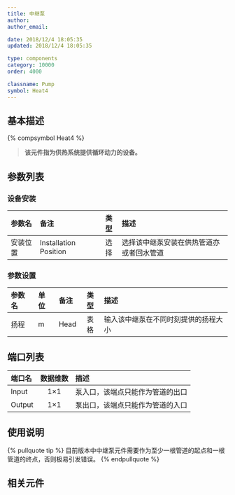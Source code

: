 ```yaml
---
title: 中继泵
author: 
author_email:

date: 2018/12/4 18:05:35
updated: 2018/12/4 18:05:35

type: components
category: 10000
order: 4000

classname: Pump
symbol: Heat4
---
```

## 基本描述
{% compsymbol Heat4 %}

> **该元件指为供热系统提供循环动力的设备。**

## 参数列表
### 设备安装
| 参数名 | 备注 | 类型 | 描述 |
| :--- | :--- | :--: | :--- |
| 安装位置 | Installation Position | 选择 | 选择该中继泵安装在供热管道亦或者回水管道 |

### 参数设置
| 参数名 | 单位 | 备注 | 类型 | 描述 |
| :--- | :--- | :--- | :--: | :--- |
| 扬程 | m | Head | 表格 | 输入该中继泵在不同时刻提供的扬程大小 |


## 端口列表

| 端口名 | 数据维数 | 描述 |
| :--- | :--:  | :--- |
| Input | 1×1 | 泵入口，该端点只能作为管道的出口 |
| Output | 1×1 | 泵出口，该端点只能作为管道的入口 |

## 使用说明

{% pullquote tip %}
目前版本中中继泵元件需要作为至少一根管道的起点和一根管道的终点，否则极易引发错误。
{% endpullquote %}


## 相关元件


